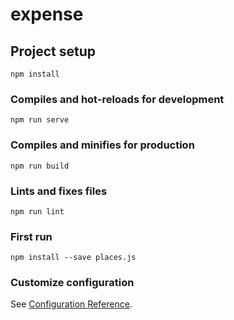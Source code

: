 # expense

## Project setup
```
npm install
```

### Compiles and hot-reloads for development
```
npm run serve
```

### Compiles and minifies for production
```
npm run build
```

### Lints and fixes files
```
npm run lint
```

### First run
```
npm install --save places.js
```

### Customize configuration
See [Configuration Reference](https://cli.vuejs.org/config/).
